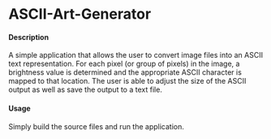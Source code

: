 # ASCII-Art-Generator
#### Description
A simple application that allows the user to convert image files into an ASCII text representation. For each pixel (or group of pixels) in the image, a brightness value is determined and the appropriate ASCII character is mapped to that location. The user is able to adjust the size of the ASCII output as well as save the output to a text file.

#### Usage
Simply build the source files and run the application. 
